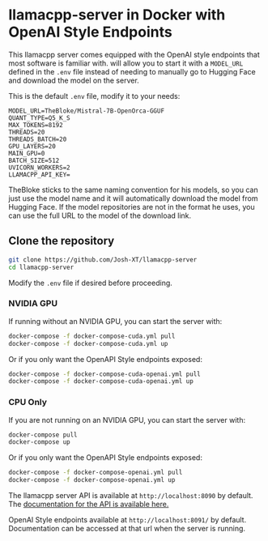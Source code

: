 # llamacpp-server in Docker with OpenAI Style Endpoints

This llamacpp server comes equipped with the OpenAI style endpoints that most software is familiar with. will allow you to start it with a `MODEL_URL` defined in the `.env` file instead of needing to manually go to Hugging Face and download the model on the server.

This is the default `.env` file, modify it to your needs:

```env
MODEL_URL=TheBloke/Mistral-7B-OpenOrca-GGUF
QUANT_TYPE=Q5_K_S
MAX_TOKENS=8192
THREADS=20
THREADS_BATCH=20
GPU_LAYERS=20
MAIN_GPU=0
BATCH_SIZE=512
UVICORN_WORKERS=2
LLAMACPP_API_KEY=
```

TheBloke sticks to the same naming convention for his models, so you can just use the model name and it will automatically download the model from Hugging Face. If the model repositories are not in the format he uses, you can use the full URL to the model of the download link.

## Clone the repository

```bash
git clone https://github.com/Josh-XT/llamacpp-server
cd llamacpp-server
```

Modify the `.env` file if desired before proceeding.

### NVIDIA GPU

If running without an NVIDIA GPU, you can start the server with:

```bash
docker-compose -f docker-compose-cuda.yml pull
docker-compose -f docker-compose-cuda.yml up
```

Or if you only want the OpenAPI Style endpoints exposed:

```bash
docker-compose -f docker-compose-cuda-openai.yml pull
docker-compose -f docker-compose-cuda-openai.yml up
```

### CPU Only

If you are not running on an NVIDIA GPU, you can start the server with:

```bash
docker-compose pull
docker-compose up
```

Or if you only want the OpenAPI Style endpoints exposed:

```bash
docker-compose -f docker-compose-openai.yml pull
docker-compose -f docker-compose-openai.yml up
```

The llamacpp server API is available at `http://localhost:8090` by default. The [documentation for the API is available here.](https://github.com/ggerganov/llama.cpp/tree/master/examples/server#api-endpoints)

OpenAI Style endpoints available at `http://localhost:8091/` by default. Documentation can be accessed at that url when the server is running.

